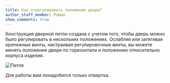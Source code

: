 ```yaml
---
title: Как отрегулировать положение двери?
author_staff_member: Роман
show_comments: true
---
```


Конструкция дверной петли создана с учетом того, чтобы дверь можно было регулировать в нескольких положениях. Ослабляя или затягивая крепежные винты, настраивая регулировочные винты, вы можете менять положение двери по горизонтали и положению относительно корпуса изделия.


![Петля](http://sborkamebeli-mair.ru/images/articles/petlia.jpg)


Для работы вам понадобится только отвертка.
